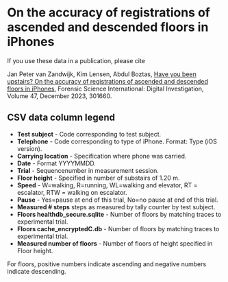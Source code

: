 On the accuracy of registrations of ascended and descended floors in iPhones
============================================================================

If you use these data in a publication, please cite

Jan Peter van Zandwijk, Kim Lensen, Abdul Boztas,
[Have you been upstairs? On the accuracy of registrations of ascended and descended floors in iPhones](https://doi.org/10.1016/j.fsidi.2023.301660),
Forensic Science International: Digital Investigation, Volume 47, December 2023, 301660.

CSV data column legend
----------------------

- **Test subject** - Code corresponding to test subject.
- **Telephone** - Code corresponding to type of iPhone. Format: Type (iOS version).
- **Carrying location** - Specification where phone was carried.
- **Date** - Format YYYYMMDD.
- **Trial** - Sequencenumber in measurement session.
- **Floor height** - Specified in number of substairs of 1.20 m.
- **Speed** - W=walking, R=running, WL=walking and elevator, RT = escalator, RTW = walking on escalator.
- **Pause** - Yes=pause at end of this trial, No=no pause at end of this trial.
- **Measured # steps** steps as measured by tally counter by test subject.
- **Floors healthdb_secure.sqlite** - Number of floors by matching traces to experimental trial.
- **Floors cache_encryptedC.db** - Number of floors by matching traces to experimental trial.
- **Measured number of floors** - Number of floors of height specified in Floor height.

For floors, positive numbers indicate ascending and negative numbers indicate descending.

